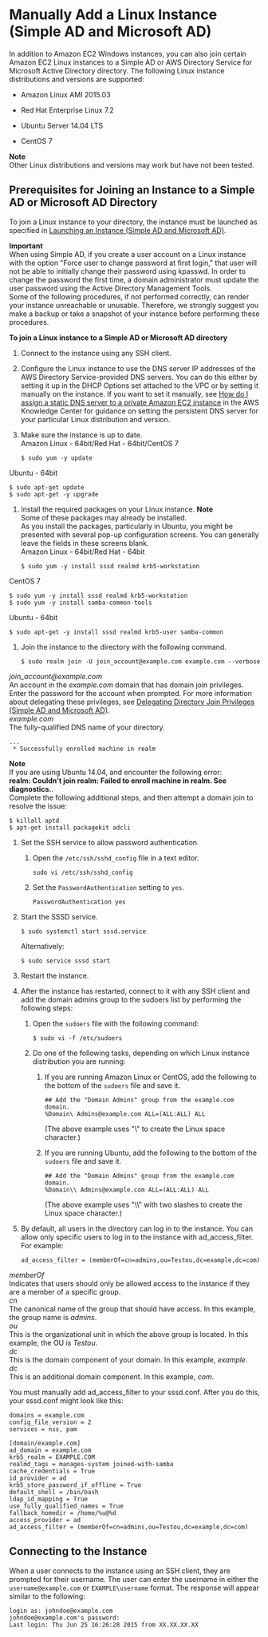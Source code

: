 # Manually Add a Linux Instance \(Simple AD and Microsoft AD\)<a name="join_linux_instance"></a>

In addition to Amazon EC2 Windows instances, you can also join certain Amazon EC2 Linux instances to a Simple AD or AWS Directory Service for Microsoft Active Directory directory\. The following Linux instance distributions and versions are supported:

+ Amazon Linux AMI 2015\.03

+ Red Hat Enterprise Linux 7\.2

+ Ubuntu Server 14\.04 LTS

+ CentOS 7

**Note**  
Other Linux distributions and versions may work but have not been tested\.

## Prerequisites for Joining an Instance to a Simple AD or Microsoft AD Directory<a name="join_linux_prereq"></a>

To join a Linux instance to your directory, the instance must be launched as specified in [Launching an Instance \(Simple AD and Microsoft AD\)](launching_instance.md)\. 

**Important**  
When using Simple AD, if you create a user account on a Linux instance with the option "Force user to change password at first login," that user will not be able to initially change their password using kpasswd\. In order to change the password the first time, a domain administrator must update the user password using the Active Directory Management Tools\.  
Some of the following procedures, if not performed correctly, can render your instance unreachable or unusable\. Therefore, we strongly suggest you make a backup or take a snapshot of your instance before performing these procedures\.

**To join a Linux instance to a Simple AD or Microsoft AD directory**

1. Connect to the instance using any SSH client\.

1. Configure the Linux instance to use the DNS server IP addresses of the AWS Directory Service\-provided DNS servers\. You can do this either by setting it up in the DHCP Options set attached to the VPC or by setting it manually on the instance\. If you want to set it manually, see [How do I assign a static DNS server to a private Amazon EC2 instance](https://aws.amazon.com/premiumsupport/knowledge-center/ec2-static-dns-rhel-centos-amazon/) in the AWS Knowledge Center for guidance on setting the persistent DNS server for your particular Linux distribution and version\.

1. Make sure the instance is up to date\.  
Amazon Linux \- 64bit/Red Hat \- 64bit/CentOS 7  

   ```
   $ sudo yum -y update
   ```  
Ubuntu \- 64bit  

   ```
   $ sudo apt-get update
   $ sudo apt-get -y upgrade
   ```

1. Install the required packages on your Linux instance\.
**Note**  
Some of these packages may already be installed\.   
As you install the packages, particularly in Ubuntu, you might be presented with several pop\-up configuration screens\. You can generally leave the fields in these screens blank\.  
Amazon Linux \- 64bit/Red Hat \- 64bit  

   ```
   $ sudo yum -y install sssd realmd krb5-workstation
   ```  
CentOS 7  

   ```
   $ sudo yum -y install sssd realmd krb5-workstation
   $ sudo yum -y install samba-common-tools
   ```  
Ubuntu \- 64bit  

   ```
   $ sudo apt-get -y install sssd realmd krb5-user samba-common
   ```

1. Join the instance to the directory with the following command\. 

   ```
   $ sudo realm join -U join_account@example.com example.com --verbose
   ```  
*join\_account@example\.com*  
An account in the *example\.com* domain that has domain join privileges\. Enter the password for the account when prompted\. For more information about delegating these privileges, see [Delegating Directory Join Privileges \(Simple AD and Microsoft AD\)](directory_join_privileges.md)\.  
*example\.com*  
The fully\-qualified DNS name of your directory\.

   ```
   ...
    * Successfully enrolled machine in realm
   ```
**Note**  
If you are using Ubuntu 14\.04, and encounter the following error:   
**realm: Couldn't join realm: Failed to enroll machine in realm\. See diagnostics\.**\.   
Complete the following additional steps, and then attempt a domain join to resolve the issue:   

   ```
   $ killall aptd
   $ apt-get install packagekit adcli
   ```

1. Set the SSH service to allow password authentication\.

   1. Open the `/etc/ssh/sshd_config` file in a text editor\.

      ```
      sudo vi /etc/ssh/sshd_config
      ```

   1. Set the `PasswordAuthentication` setting to `yes`\.

      ```
      PasswordAuthentication yes
      ```

1. Start the SSSD service\.

   ```
   $ sudo systemctl start sssd.service
   ```

   Alternatively:

   ```
   $ sudo service sssd start
   ```

1. Restart the instance\.

1. After the instance has restarted, connect to it with any SSH client and add the domain admins group to the sudoers list by performing the following steps:

   1. Open the `sudoers` file with the following command:

      ```
      $ sudo vi -f /etc/sudoers
      ```

   1. Do one of the following tasks, depending on which Linux instance distribution you are running:

      1. If you are running Amazon Linux or CentOS, add the following to the bottom of the `sudoers` file and save it\.

         ```
         ## Add the "Domain Admins" group from the example.com domain.
         %Domain\ Admins@example.com ALL=(ALL:ALL) ALL
         ```

         \(The above example uses "\\<space>" to create the Linux space character\.\)

      1. If you are running Ubuntu, add the following to the bottom of the `sudoers` file and save it\.

         ```
         ## Add the "Domain Admins" group from the example.com domain.
         %Domain\\ Admins@example.com ALL=(ALL:ALL) ALL
         ```

         \(The above example uses "\\\\<space>" with two slashes to create the Linux space character\.\)

1. By default, all users in the directory can log in to the instance\. You can allow only specific users to log in to the instance with ad\_access\_filter\. For example:

   ```
   ad_access_filter = (memberOf=cn=admins,ou=Testou,dc=example,dc=com)
   ```  
*memberOf*  
Indicates that users should only be allowed access to the instance if they are a member of a specific group\.  
*cn*  
The canonical name of the group that should have access\. In this example, the group name is *admins*\.  
*ou*  
This is the organizational unit in which the above group is located\. In this example, the OU is *Testou*\.  
*dc*  
This is the domain component of your domain\. In this example, *example*\.  
*dc*  
This is an additional domain component\. In this example, *com*\.

   You must manually add ad\_access\_filter to your sssd\.conf\. After you do this, your sssd\.conf might look like this:

   ```
   domains = example.com
   config_file_version = 2 
   services = nss, pam 
   
   [domain/example.com] 
   ad_domain = example.com 
   krb5_realm = EXAMPLE.COM 
   realmd_tags = manages-system joined-with-samba 
   cache_credentials = True 
   id_provider = ad 
   krb5_store_password_if_offline = True 
   default_shell = /bin/bash 
   ldap_id_mapping = True 
   use_fully_qualified_names = True 
   fallback_homedir = /home/%u@%d 
   access_provider = ad 
   ad_access_filter = (memberOf=cn=admins,ou=Testou,dc=example,dc=com)
   ```

## Connecting to the Instance<a name="linux_connect"></a>

When a user connects to the instance using an SSH client, they are prompted for their username\. The user can enter the username in either the `username@example.com` or `EXAMPLE\username` format\. The response will appear similar to the following:

```
login as: johndoe@example.com
johndoe@example.com's password:
Last login: Thu Jun 25 16:26:28 2015 from XX.XX.XX.XX
```